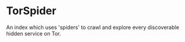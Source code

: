# TorSpider
An index which uses 'spiders' to crawl and explore every discoverable hidden service on Tor.
